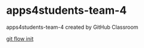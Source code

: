 # apps4students-team-4
apps4students-team-4 created by GitHub Classroom

[git flow init](https://ob.cs.hm.edu/exercises.html)
